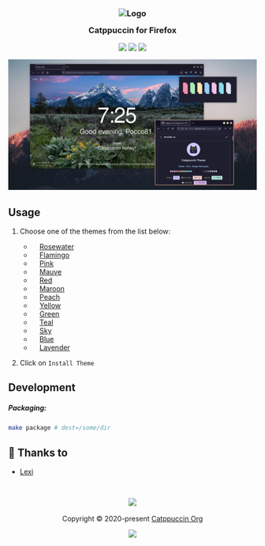 <h3 align="center">
	<img src="https://raw.githubusercontent.com/catppuccin/catppuccin/dev/assets/logos/exports/1544x1544_circle.png" width="100" alt="Logo"/><br/>
	<img src="https://raw.githubusercontent.com/catppuccin/catppuccin/dev/assets/misc/transparent.png" height="30" width="0px"/>
	Catppuccin for Firefox
	<img src="https://raw.githubusercontent.com/catppuccin/catppuccin/dev/assets/misc/transparent.png" height="30" width="0px"/>
</h3>

<p align="center">
    <a href="https://github.com/catppuccin/firefox/stargazers"><img src="https://img.shields.io/github/stars/catppuccin/firefox?colorA=1e1e28&colorB=c9cbff&style=for-the-badge&logo=starship style=for-the-badge"></a>
    <a href="https://github.com/catppuccin/firefox/issues"><img src="https://img.shields.io/github/issues/catppuccin/firefox?colorA=1e1e28&colorB=f7be95&style=for-the-badge"></a>
    <a href="https://github.com/catppuccin/firefox/contributors"><img src="https://img.shields.io/github/contributors/catppuccin/firefox?colorA=1e1e28&colorB=b1e1a6&style=for-the-badge"></a>
</p>

<p align="center">
  <img src="assets/preview.png"/>
</p>

## Usage

1. Choose one of the themes from the list below:

    - <img src="https://raw.githubusercontent.com/catppuccin/catppuccin/main/assets/palette/circles/mocha_rosewater.png" height="12" width="12"/> [Rosewater](https://addons.mozilla.org/en-US/firefox/addon/catppuccin-mocha-rosewater/)
    - <img src="https://raw.githubusercontent.com/catppuccin/catppuccin/main/assets/palette/circles/mocha_flamingo.png" height="12" width="12"/> [Flamingo](https://addons.mozilla.org/en-US/firefox/addon/catppuccin-mocha-flamingo/)
    - <img src="https://raw.githubusercontent.com/catppuccin/catppuccin/main/assets/palette/circles/mocha_pink.png" height="12" width="12"/> [Pink](https://addons.mozilla.org/en-US/firefox/addon/catppuccin-mocha-pink/)
    - <img src="https://raw.githubusercontent.com/catppuccin/catppuccin/main/assets/palette/circles/mocha_mauve.png" height="12" width="12"/> [Mauve](https://addons.mozilla.org/en-US/firefox/addon/catppuccin-mocha-mauve/)
    - <img src="https://raw.githubusercontent.com/catppuccin/catppuccin/main/assets/palette/circles/mocha_red.png" height="12" width="12"/> [Red](https://addons.mozilla.org/en-US/firefox/addon/catppuccin-mocha-red/)
    - <img src="https://raw.githubusercontent.com/catppuccin/catppuccin/main/assets/palette/circles/mocha_maroon.png" height="12" width="12"/> [Maroon](https://addons.mozilla.org/en-US/firefox/addon/catppuccin-mocha-maroon/)
    - <img src="https://raw.githubusercontent.com/catppuccin/catppuccin/main/assets/palette/circles/mocha_peach.png" height="12" width="12"/> [Peach](https://addons.mozilla.org/en-US/firefox/addon/catppuccin-mocha-peach/)
    - <img src="https://raw.githubusercontent.com/catppuccin/catppuccin/main/assets/palette/circles/mocha_yellow.png" height="12" width="12"/> [Yellow](https://addons.mozilla.org/en-US/firefox/addon/catppuccin-mocha-yellow/)
    - <img src="https://raw.githubusercontent.com/catppuccin/catppuccin/main/assets/palette/circles/mocha_green.png" height="12" width="12"/> [Green](https://addons.mozilla.org/en-US/firefox/addon/catppuccin-mocha-green/)
    - <img src="https://raw.githubusercontent.com/catppuccin/catppuccin/main/assets/palette/circles/mocha_teal.png" height="12" width="12"/> [Teal](https://addons.mozilla.org/en-US/firefox/addon/catppuccin-mocha-teal/)
    - <img src="https://raw.githubusercontent.com/catppuccin/catppuccin/main/assets/palette/circles/mocha_sky.png" height="12" width="12"/> [Sky](https://addons.mozilla.org/en-US/firefox/addon/catppuccin-mocha-sky/)
    - <img src="https://raw.githubusercontent.com/catppuccin/catppuccin/main/assets/palette/circles/mocha_blue.png" height="12" width="12"/> [Blue](https://addons.mozilla.org/en-US/firefox/addon/catppuccin-mocha-blue/)
    - <img src="https://raw.githubusercontent.com/catppuccin/catppuccin/main/assets/palette/circles/mocha_lavender.png" height="12" width="12"/> [Lavender](https://addons.mozilla.org/en-US/firefox/addon/catppuccin-mocha-lavender/)

2. Click on `Install Theme`

## Development

##### Packaging:

```bash
make package # dest=/some/dir
```

## 💝 Thanks to

-   [Lexi](https://github.com/ShyyLexi)

&nbsp;

<p align="center"><img src="https://raw.githubusercontent.com/catppuccin/catppuccin/dev/assets/footers/gray0_ctp_on_line.svg?sanitize=true" /></p>
<p align="center">Copyright &copy; 2020-present <a href="https://github.com/catppuccin" target="_blank">Catppuccin Org</a>
<p align="center"><a href="https://github.com/catppuccin/catppuccin/blob/main/LICENSE"><img src="https://img.shields.io/static/v1.svg?style=for-the-badge&label=License&message=MIT&logoColor=d9e0ee&colorA=302d41&colorB=c9cbff"/></a></p>
